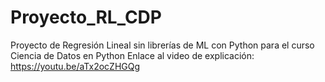 # Proyecto_RL_CDP
Proyecto de Regresión Lineal sin librerías de ML con Python para el curso Ciencia de Datos en Python
Enlace al video de explicación: https://youtu.be/aTx2ocZHGQg
